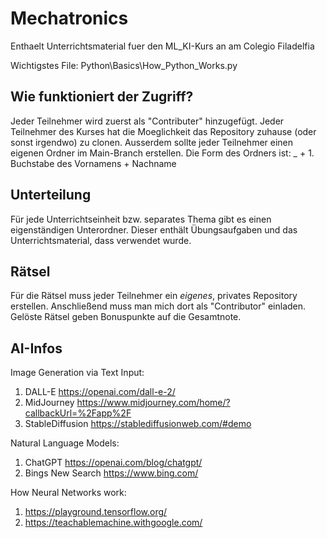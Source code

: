 # Mechatronics
Enthaelt Unterrichtsmaterial fuer den ML_KI-Kurs an am Colegio Filadelfia

Wichtigstes File: Python\Basics\How_Python_Works.py

## Wie funktioniert der Zugriff?
Jeder Teilnehmer wird zuerst als "Contributer" hinzugefügt.
Jeder Teilnehmer des Kurses hat die Moeglichkeit das Repository zuhause (oder sonst irgendwo) zu clonen.
Ausserdem sollte jeder Teilnehmer einen eigenen Ordner im Main-Branch erstellen.
Die Form des Ordners ist: _ + 1. Buchstabe des Vornamens + Nachname

## Unterteilung
Für jede Unterrichtseinheit bzw. separates Thema gibt es einen eigenständigen Unterordner.
Dieser enthält Übungsaufgaben und das Unterrichtsmaterial, dass verwendet wurde.

## Rätsel
Für die Rätsel muss jeder Teilnehmer ein *eigenes*, privates Repository erstellen.
Anschließend muss man mich dort als "Contributor" einladen.
Gelöste Rätsel geben Bonuspunkte auf die Gesamtnote.

## AI-Infos
Image Generation via Text Input:
1. DALL-E           https://openai.com/dall-e-2/
2. MidJourney       https://www.midjourney.com/home/?callbackUrl=%2Fapp%2F
3. StableDiffusion  https://stablediffusionweb.com/#demo

Natural Language Models:
1. ChatGPT          https://openai.com/blog/chatgpt/
2. Bings New Search https://www.bing.com/

How Neural Networks work:
1. https://playground.tensorflow.org/
2. https://teachablemachine.withgoogle.com/
